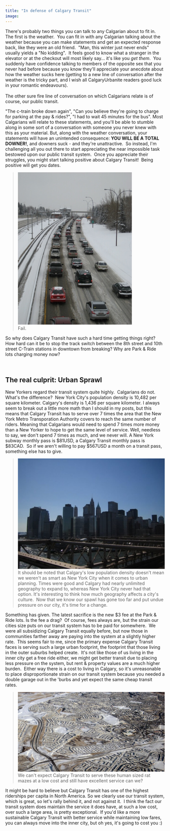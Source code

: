```yaml
---
title: "In defense of Calgary Transit"
image:
---
```

<p>There's probably two things you can talk to any Calgarian about to fit in.&nbsp; The first is the weather.&nbsp; You can fit in with any Calgarian talking about the weather because you can make statements and get an expected response back, like they were an old friend.&nbsp; "Man, this winter just never ends" usually yields a "No kidding".&nbsp; It feels good to know what a stranger in the elevator or at the checkout will most likely say... it's like you <em>get them</em>.&nbsp; You suddenly have confidence talking to members of the opposite sex that you never had before because you know they'll appreciate your anecdote about how the weather sucks here (getting to a new line of conversation after the weather is the tricky part, and I wish all CalgaryUrbanite readers good luck in your romantic endeavours).&nbsp; <br /><br />The other sure fire line of conversation on which Calgarians relate is of course, our public transit.</p>
<!-- pagebreak -->
<p>"The c-train broke down again", "Can you believe they're going to charge for parking at the pay &amp; rides?", "I had to wait 45 minutes for the bus".  Most Calgarians will relate to these statements, and you'll be able to stumble along in some sort of a conversation with someone you never knew with this as your material.  But, along with the weather conversation, your statements will have an unintended consequence: <strong>YOU WILL BE A TOTAL DOWNER!</strong>, and downers suck - and they're unattractive.&nbsp; So instead, I'm challenging all you out there to start appreciating the near impossible task bestowed upon our public transit system.&nbsp; Once you appreciate their struggles, you might start talking positive about Calgary Transit!&nbsp; Being positive will get you dates.</p>
<blockquote><img src="../file/post/in_defense_of_calgary_transit/rush_hour.jpg" alt="" /><br />Fail.</blockquote>
<p>So why does Calgary Transit have such a hard time getting things right?  How hard can it be to stop the track switch between the 8th street and 10th street C-Train stations in downtown from breaking?  Why are Park &amp; Ride lots charging money now?</p>
<p>&nbsp;</p>
<h2>The real culprit: Urban Sprawl</h2>
<p>New Yorkers regard their transit system quite highly.&nbsp; Calgarians do not.&nbsp; What's the difference?&nbsp; New York City's population density is 10,482 per square kilometer.  Calgary's density is 1,436 per square kilometer.  I always seem to break out a little more math than I should in my posts, but this means that Calgary Transit has to serve over 7 times the area that the New York Metro Transporation Authority covers to reach the same number of riders.  Meaning that Calgarians would need to spend 7 times more money than a New Yorker to hope to get the same level of service.  Well, needless to say, we don't spend 7 times as much, and we never will.  A New York subway monthly pass is $81USD, a Calgary Transit monthly pass is $83CAD.&nbsp; So if we aren't willing to pay $567USD a month on a transit pass, something else has to give.</p>
<blockquote><img src="../file/post/in_defense_of_calgary_transit/new_york_city.jpg" alt="" /><br />It should be noted that Calgary's low population density doesn't mean we weren't as smart as New York City when it comes to urban planning.  Times were good and Calgary had nearly unlimited geography to expand to, whereas New York City never had that option.  It's interesting to think how much geography affects a city's culture.&nbsp; Now that we know our spawl has gone too far and put undue pressure on our city, it's time for a change.</blockquote>
<p>Something has given. The latest sacrifice is the new $3 fee at the Park &amp; Ride lots. Is the fee a drag?&nbsp; Of course, fees always are, but the strain our cities size puts on our transit system has to be paid for somewhere.&nbsp; We were all subsidizing Calgary Transit equally before, but now those in communities farther away are paying into the system at a slightly higher rate.&nbsp; This seems fair to me, since the primary expense Calgary Transit faces is serving such a large urban footprint, the footprint that those living in the outer suburbs helped create.&nbsp; It's not like those of us living in the inner city get a free ride either, we might get better transit due to placing less pressure on the system, but rent &amp; property values are a much higher burden.&nbsp; Either way there is a cost to living in Calgary, so it's unreasonable to place disproportionate strain on our transit system because you needed a double garage out in the 'burbs and yet expect the same cheap transit rates.</p>
<blockquote><img title="Photo from http://en.wikipedia.org/wiki/File:Arbor_Lake-Aerial.JPG" src="../file/post/in_defense_of_calgary_transit/maze.jpg" alt="" /><br />We can't expect Calgary Transit to serve these human sized rat mazes at a low cost and still have excellent service can we?<br /></blockquote>
<p>It might be hard to believe but Calgary Transit has one of the highest riderships per capita in North America. So we clearly use our transit system, which is great, so let's rally behind it, and not against it.&nbsp; I think the fact our transit system does maintain the service it does have, at such a low cost, over such a large area, is pretty exceptional.&nbsp; If you'd like a more sustainable Calgary Transit with better service while maintaining low fares, you can always move into the inner city, but oh yes, it's going to cost you :)</p>